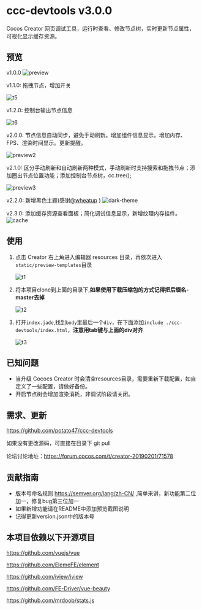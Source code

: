 # ccc-devtools v3.0.0
Cocos Creator 网页调试工具，运行时查看、修改节点树，实时更新节点属性，可视化显示缓存资源。

## 预览

v1.0.0
![preview](./screenshots/preview.gif)

v1.1.0: 拖拽节点，增加开关

![t5](./screenshots/t4.gif)

v1.2.0: 控制台输出节点信息

![t6](./screenshots/t5.png)

v2.0.0: 节点信息自动同步，避免手动刷新。增加组件信息显示。增加内存、FPS、渲染时间显示。更新提醒。

![preview2](./screenshots/preview2.png)

v2.1.0: 区分手动刷新和自动刷新两种模式，手动刷新时支持搜索和拖拽节点；添加圈出节点位置功能；添加控制台节点树，cc.tree();

![preview3](./screenshots/preview3.png)

v2.2.0: 新增黑色主题(感谢[@wheatup](https://github.com/wheatup) )
![dark-theme](./screenshots/dark-theme.png)

v2.3.0: 添加缓存资源查看面板；简化调试信息显示，新增纹理内存挂件。
![cache](./screenshots/preview_cache.png)

## 使用

1. 点击 Creator 右上角进入编辑器 resources 目录，再依次进入`static/preview-templates`目录

   ![t1](./screenshots/t1.png)

2. 将本项目clone到上面的目录下,**如果使用下载压缩包的方式记得把后缀名-master去掉**

   ![t2](./screenshots/t2.png)

3. 打开`index.jade`,找到`body`里最后一个`div`，在下面添加`include ./ccc-devtools/index.html`，**注意用tab键与上面的div对齐**

   ![t3](./screenshots/t3.png)


## 已知问题

- 当升级 Cococs Creator 时会清空resources目录，需要重新下载配置，如自定义了一些配置，请做好备份。
- 开启节点树会增加渲染消耗，非调试阶段请关闭。

## 需求、更新

https://github.com/potato47/ccc-devtools

如果没有更改源码，可直接在目录下 git pull

论坛讨论地址：https://forum.cocos.com/t/creator-20190201/71578

## 贡献指南

- 版本号命名规则 https://semver.org/lang/zh-CN/ ,简单来讲，新功能第二位加一，修复bug第三位加一
- 如果新增功能请在README中添加预览截图说明
- 记得更新version.json中的版本号

## 本项目依赖以下开源项目

https://github.com/vuejs/vue

https://github.com/ElemeFE/element

https://github.com/iview/iview

https://github.com/FE-Driver/vue-beauty

https://github.com/mrdoob/stats.js
